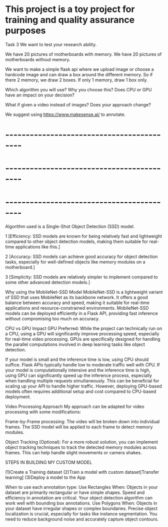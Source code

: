 # This project is a toy project for training and quality assurance purposes

Task 3
We want to test your research ability.

We have 20 pictures of motherboards with memory.
We have 20 pictures of motherboards without memory.

We want to make a simple flask api where we upload image or choose a hardcode image and can draw a box around the different memory. So if there 2 memory, we draw 2 boxes. If only 1 memory, draw 1 box only.

Which algorithm you will use? Why you choose this? Does CPU or GPU have an impact on your decision?

What if given a video instead of images? Does your approach change?

We suggest using https://www.makesense.ai/ to annotate.

# ------------------------------------------

# ------------------------------------------

# ------------------------------------------

Algorithm used is a Single-Shot Object Detection (SSD) model.

1 [Efficiency: SSD models are known for being relatively fast and lightweight
compared to other object detection models, making them suitable for real-time
applications like this.]

2 [Accuracy: SSD models can achieve good accuracy for object detection tasks,
especially for well-defined objects like memory modules on a motherboard.]

3 [Simplicity: SSD models are relatively simpler to implement compared to some other
advanced detection models.]

Why using the MobileNet-SSD Model
MobileNet-SSD is a lightweight variant of SSD that uses MobileNet as its backbone network.
It offers a good balance between accuracy and speed, making it suitable for real-time applications and resource-constrained environments.
MobileNet-SSD models can be deployed efficiently in a Flask API, providing fast inference without compromising too much on accuracy.

CPU vs GPU Impact
GPU Preferred: While the project can technically run on a CPU,
using a GPU will significantly improve processing speed,
especially for real-time video processing.
GPUs are specifically designed for handling the parallel computations
involved in deep learning tasks like object detection.

If your model is small and the inference time is low, using CPU should suffice.
Flask APIs typically handle low to moderate traffic well with CPU.
If your model is computationally intensive and the inference time is high,
using GPU can significantly speed up the inference process,
especially when handling multiple requests simultaneously.
This can be beneficial for scaling up your API to handle higher traffic.
However, deploying GPU-based models often requires additional setup
and cost compared to CPU-based deployment.

Video Processing Approach
My approach can be adapted for video processing with some modifications:

Frame-by-Frame processing: The video will be broken down into individual frames.
The SSD model will be applied to each frame to detect memory modules.

Object Tracking (Optional): For a more robust solution, you can implement object
tracking techniques to track the detected memory modules across frames.
This can help handle slight movements or camera shakes.

STEPS IN BUILDING MY CUSTOM MODEL

(1)Create a Training dataset
(2)Train a model with custom dataset[Transfer learning]
(3)Deploy a model to the App

When to use each annotation type:
Use Rectangles When:
Objects in your dataset are primarily rectangular or have simple shapes.
Speed and efficiency in annotation are critical.
Your object detection algorithm can work well with bounding box annotations.
Use Polygons When:
Objects in your dataset have irregular shapes or complex boundaries.
Precise object localization is crucial, especially for tasks like instance segmentation.
You need to reduce background noise and accurately capture object contours.
